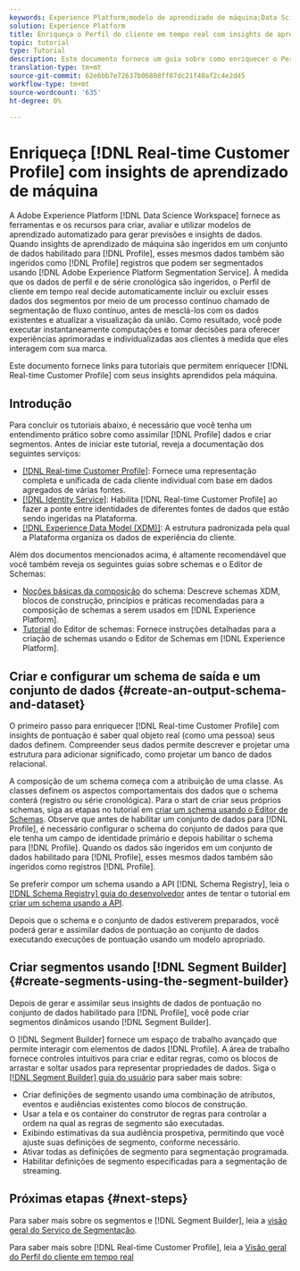 ```yaml
---
keywords: Experience Platform;modelo de aprendizado de máquina;Data Science Workspace;Perfil do cliente em tempo real;tópicos populares;insights de aprendizado de máquina
solution: Experience Platform
title: Enriqueça o Perfil do cliente em tempo real com insights de aprendizado de máquina
topic: tutorial
type: Tutorial
description: Este documento fornece um guia sobre como enriquecer o Perfil do cliente em tempo real com informações aprendidas pela máquina.
translation-type: tm+mt
source-git-commit: 62e6bb7e72637b06808ff87dc21f40af2c4e2d45
workflow-type: tm+mt
source-wordcount: '635'
ht-degree: 0%

---
```



# Enriqueça [!DNL Real-time Customer Profile] com insights de aprendizado de máquina

A Adobe Experience Platform [!DNL Data Science Workspace] fornece as ferramentas e os recursos para criar, avaliar e utilizar modelos de aprendizado automatizado para gerar previsões e insights de dados. Quando insights de aprendizado de máquina são ingeridos em um conjunto de dados habilitado para [!DNL Profile], esses mesmos dados também são ingeridos como [!DNL Profile] registros que podem ser segmentados usando [!DNL Adobe Experience Platform Segmentation Service]. À medida que os dados de perfil e de série cronológica são ingeridos, o Perfil de cliente em tempo real decide automaticamente incluir ou excluir esses dados dos segmentos por meio de um processo contínuo chamado de segmentação de fluxo contínuo, antes de mesclá-los com os dados existentes e atualizar a visualização da união. Como resultado, você pode executar instantaneamente computações e tomar decisões para oferecer experiências aprimoradas e individualizadas aos clientes à medida que eles interagem com sua marca.

Este documento fornece links para tutoriais que permitem enriquecer [!DNL Real-time Customer Profile] com seus insights aprendidos pela máquina.

## Introdução

Para concluir os tutoriais abaixo, é necessário que você tenha um entendimento prático sobre como assimilar [!DNL Profile] dados e criar segmentos. Antes de iniciar este tutorial, reveja a documentação dos seguintes serviços:

- [[!DNL Real-time Customer Profile]](../../profile/home.md): Fornece uma representação completa e unificada de cada cliente individual com base em dados agregados de várias fontes.
- [[!DNL Identity Service]](../../identity-service/home.md): Habilita  [!DNL Real-time Customer Profile] ao fazer a ponte entre identidades de diferentes fontes de dados que estão sendo ingeridas na Plataforma.
- [[!DNL Experience Data Model (XDM)]](../../xdm/home.md): A estrutura padronizada pela qual a Plataforma organiza os dados de experiência do cliente.

Além dos documentos mencionados acima, é altamente recomendável que você também reveja os seguintes guias sobre schemas e o Editor de Schemas:

- [Noções básicas da composição](../../xdm/schema/composition.md) do schema: Descreve schemas XDM, blocos de construção, princípios e práticas recomendadas para a composição de schemas a serem usados em  [!DNL Experience Platform].
- [Tutorial](../../xdm/tutorials/create-schema-ui.md) do Editor de schemas: Fornece instruções detalhadas para a criação de schemas usando o Editor de Schemas em  [!DNL Experience Platform].

## Criar e configurar um schema de saída e um conjunto de dados {#create-an-output-schema-and-dataset}

O primeiro passo para enriquecer [!DNL Real-time Customer Profile] com insights de pontuação é saber qual objeto real (como uma pessoa) seus dados definem. Compreender seus dados permite descrever e projetar uma estrutura para adicionar significado, como projetar um banco de dados relacional.

A composição de um schema começa com a atribuição de uma classe. As classes definem os aspectos comportamentais dos dados que o schema conterá (registro ou série cronológica). Para o start de criar seus próprios schemas, siga as etapas no tutorial em [criar um schema usando o Editor de Schemas](../../xdm/tutorials/create-schema-ui.md). Observe que antes de habilitar um conjunto de dados para [!DNL Profile], é necessário configurar o schema do conjunto de dados para que ele tenha um campo de identidade primário e depois habilitar o schema para [!DNL Profile]. Quando os dados são ingeridos em um conjunto de dados habilitado para [!DNL Profile], esses mesmos dados também são ingeridos como registros [!DNL Profile].

Se preferir compor um schema usando a API [!DNL Schema Registry], leia o [[!DNL Schema Registry] guia do desenvolvedor](../../xdm/api/getting-started.md) antes de tentar o tutorial em [criar um schema usando a API](../../xdm/tutorials/create-schema-api.md).

Depois que o schema e o conjunto de dados estiverem preparados, você poderá gerar e assimilar dados de pontuação ao conjunto de dados executando execuções de pontuação usando um modelo apropriado.

## Criar segmentos usando [!DNL Segment Builder] {#create-segments-using-the-segment-builder}

Depois de gerar e assimilar seus insights de dados de pontuação no conjunto de dados habilitado para [!DNL Profile], você pode criar segmentos dinâmicos usando [!DNL Segment Builder].

O [!DNL Segment Builder] fornece um espaço de trabalho avançado que permite interagir com elementos de dados [!DNL Profile]. A área de trabalho fornece controles intuitivos para criar e editar regras, como os blocos de arrastar e soltar usados para representar propriedades de dados. Siga o [[!DNL Segment Builder] guia do usuário](../../segmentation/ui/segment-builder.md) para saber mais sobre:

- Criar definições de segmento usando uma combinação de atributos, eventos e audiências existentes como blocos de construção.
- Usar a tela e os container do construtor de regras para controlar a ordem na qual as regras de segmento são executadas.
- Exibindo estimativas da sua audiência prospetiva, permitindo que você ajuste suas definições de segmento, conforme necessário.
- Ativar todas as definições de segmento para segmentação programada.
- Habilitar definições de segmento especificadas para a segmentação de streaming.

## Próximas etapas {#next-steps}

Para saber mais sobre os segmentos e [!DNL Segment Builder], leia a [visão geral do Serviço de Segmentação](../../segmentation/home.md).

Para saber mais sobre [!DNL Real-time Customer Profile], leia a [Visão geral do Perfil do cliente em tempo real](../../profile/home.md)